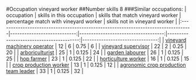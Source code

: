 #Occupation vineyard worker
##Number skills 8
###Similar occupations:
| occupation                                                                        |   skills in this occupation |   skills that match vineyard worker |   percentage match with vineyard worker |   skills not in vineyard worker |
|:----------------------------------------------------------------------------------|----------------------------:|------------------------------------:|----------------------------------------:|--------------------------------:|
| [vineyard machinery operator](vineyard_machinery_operator.md)                     |                          12 |                                   6 |                                   0.75  |                               6 |
| [vineyard supervisor](vineyard_supervisor.md)                                     |                          22 |                                   2 |                                   0.25  |                              20 |
| [arboriculturist](arboriculturist.md)                                             |                          25 |                                   1 |                                   0.125 |                              24 |
| [garden labourer](garden_labourer.md)                                             |                          26 |                                   1 |                                   0.125 |                              25 |
| [hop farmer](hop_farmer.md)                                                       |                          23 |                                   1 |                                   0.125 |                              22 |
| [horticulture worker](horticulture_worker.md)                                     |                          16 |                                   1 |                                   0.125 |                              15 |
| [crop production worker](crop_production_worker.md)                               |                          13 |                                   1 |                                   0.125 |                              12 |
| [agronomic crop production team leader](agronomic_crop_production_team_leader.md) |                          33 |                                   1 |                                   0.125 |                              32 |

